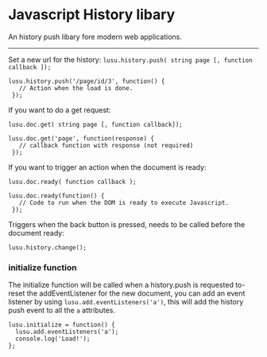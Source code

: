 Javascript History libary
========
An history push libary fore modern web applications.
______

Set a new url for the history:
`lusu.history.push( string page [, function callback ]);`

```
lusu.history.push('/page/id/3', function() {
   // Action when the load is done.
 });
```
If you want to do a get request:

`lusu.doc.get( string page [, function callback]);`

```
lusu.doc.get('page', function(response) {
   // callback function with response (not required)
 });
```
If you want to trigger an action when the document is ready:

`lusu.doc.ready( function callback );`

```
lusu.doc.ready(function() {
   // Code to run when the DOM is ready to execute Javascript.
 });
```

Triggers when the back button is pressed, needs to be called before the document ready:
```
lusu.history.change();
```

### initialize function

The initialize function will be called when a history.push is requested to-reset the addEventListener for the new document, you can add an event listener by using `lusu.add.eventListeners('a')`, this will add the history push event to all the `a` attributes.

```
lusu.initialize = function() {
  lusu.add.eventListeners('a');
  console.log('Load!');
};
```